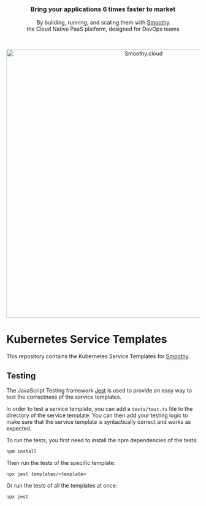<h3 align="center">Bring your applications 6 times faster to market</h3>

<p align="center">By building, running, and scaling them with <a href="https://smoothy.cloud" target="_blank">Smoothy</a><br>the Cloud Native PaaS platform, designed for DevOps teams</p>

<br>

<p align="center">
  <a href="https://smoothy.cloud" target="_blank">
    <img src="https://smoothy.cloud/img/scenes/solution.svg" width="700px" alt="Smoothy.cloud" />
  </a>
</p>

# Kubernetes Service Templates

This repository contains the Kubernetes Service Templates for [Smoothy](https://smoothy.cloud).

## Testing

The JavaScript Testing framework [Jest](https://jestjs.io/) is used to provide an easy way to test the correctness of the service templates.

In order to test a service template, you can add a `tests/test.ts` file to the directory of the service template. You can then add your testing logic to make sure that the service template is syntactically correct and works as expected.

To run the tests, you first need to install the npm dependencies of the tests:

```
npm install
```

Then run the tests of the specific template:

```
npx jest templates/<template>
```

Or run the tests of all the templates at once:

```
npx jest
```
